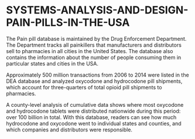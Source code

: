 # SYSTEMS-ANALYSIS-AND-DESIGN-PAIN-PILLS-IN-THE-USA
The Pain pill database is maintained by the Drug Enforcement Department. The Department tracks all painkillers that manufacturers and distributors sell to pharmacies in all cities in the United States. The database also contains the information about the number of people consuming them in particular states and cities in the USA.

Approximately 500 million transactions from 2006 to 2014 were listed in the DEA database and analyzed oxycodone and hydrocodone pill shipments, which account for three-quarters of total opioid pill shipments to pharmacies. 

A county-level analysis of cumulative data shows where most oxycodone and hydrocodone tablets were distributed nationwide during this period: over 100 billion in total. With this database, readers can see how much hydrocodone and oxycodone went to individual states and counties, and which companies and distributors were responsible. 
